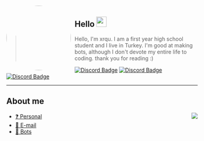 <img width="170" height="170" align="left" style="float: left; margin: 0 10px 0 0; border-radius: 50%;" src="https://avatars.githubusercontent.com/u/95937626">

## Hello <img src="https://raw.githubusercontent.com/igorkowalczyk/igorkowalczyk/master/src/images/wave.gif" width="27px">
> Hello, I'm xrqu. I am a first year high school student and I live in Turkey. I'm good at making bots, although I don't devote my entire life to coding. thank you for reading :)

[![Discord Badge](https://img.shields.io/badge/Discord%20-7289DA.svg?&amp;style=for-the-badge&amp;logo=discord&amp;logoColor=white)]()
[![Discord Badge](https://img.shields.io/badge/spotify-ff0000.svg?&amp;style=for-the-badge&amp;logo=spotify&amp;logoColor=white)]()
[![Discord Badge](https://img.shields.io/badge/Twitter%20-171515.svg?&amp;style=for-the-badge&amp;logo=twitter&amp;logoColor=white)](https://twitter.com/xrqulivee)

-----------
## About me 
<img align="right" src="https://github-readme-stats.vercel.app/api?username=xrquu">

* [❓ Personal](https://xrqu.live)
* [📧 E-mail](mailto:xrqu@sdevs.org)
* [🍭 Bots](https://giveaways-bot.com)
